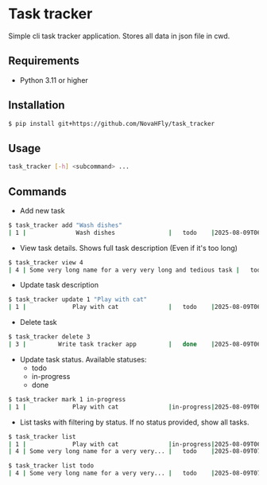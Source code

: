 # Task tracker
Simple cli task tracker application. Stores all data in json file in cwd.

## Requirements
- Python 3.11 or higher

## Installation
```bash
$ pip install git+https://github.com/NovaHFly/task_tracker
```

## Usage
```bash
task_tracker [-h] <subcommand> ...
```

## Commands
- Add new task
```bash
$ task_tracker add "Wash dishes"
| 1 |              Wash dishes               |   todo    |2025-08-09T06:00:00.000000|2025-08-09T06:00:00.000000|
```
- View task details. Shows full task description (Even if it's too long)
```bash
$ task_tracker view 4
| 4 | Some very long name for a very very long and tedious task |   todo    |2025-08-09T07:00:00.000000|2025-08-09T07:00:00.000000|
```
- Update task description
```bash
$ task_tracker update 1 "Play with cat"
| 1 |             Play with cat              |   todo    |2025-08-09T06:00:00.000000|2025-08-09T08:00:00.000000|
```
- Delete task
```bash
$ task_tracker delete 3
| 3 |         Write task tracker app         |   done    |2025-08-09T06:30:00.000000|2025-08-09T08:00:00.000000|
```
- Update task status. Available statuses:
  - todo
  - in-progress
  - done
```bash
$ task_tracker mark 1 in-progress
| 1 |             Play with cat              |in-progress|2025-08-09T06:00:00.000000|2025-08-09T08:00:00.000000|
```
- List tasks with filtering by status. If no status provided, show all tasks.
```bash
$ task_tracker list
| 1 |             Play with cat              |in-progress|2025-08-09T06:00:00.000000|2025-08-09T08:00:00.000000|
| 4 | Some very long name for a very very... |   todo    |2025-08-09T07:00:00.000000|2025-08-09T07:00:00.000000|
```
```bash
$ task_tracker list todo
| 4 | Some very long name for a very very... |   todo    |2025-08-09T07:00:00.000000|2025-08-09T07:00:00.000000|
```
